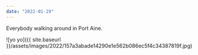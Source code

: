 ```yaml
---
date: "2022-01-29"
---
```


Everybody walking around in Port Aine.

![yo yo]({{ site.baseurl }}/assets/images/2022/157a3abade14290e1e562b086ec5f4c34387819f.jpg)
